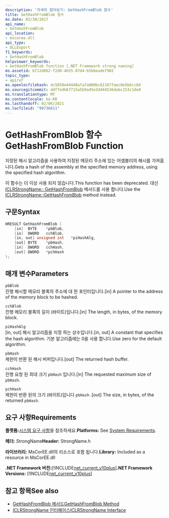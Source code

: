 ```yaml
---
description: '자세히 알아보기: GetHashFromBlob 함수'
title: GetHashFromBlob 함수
ms.date: 03/30/2017
api_name:
- GetHashFromBlob
api_location:
- mscoree.dll
api_type:
- DLLExport
f1_keywords:
- GetHashFromBlob
helpviewer_keywords:
- GetHashFromBlob function [.NET Framework strong naming]
ms.assetid: b712d862-f2d0-4b55-87d4-65bbeadef982
topic_type:
- apiref
ms.openlocfilehash: dc5039e44440afa7a000bc61167faec0e5b6cc84
ms.sourcegitcommit: ddf7edb67715a5b9a45e3dd44536dabc153c1de0
ms.translationtype: MT
ms.contentlocale: ko-KR
ms.lasthandoff: 02/06/2021
ms.locfileid: "99736611"
---
```

# <a name="gethashfromblob-function"></a><span data-ttu-id="bb110-103">GetHashFromBlob 함수</span><span class="sxs-lookup"><span data-stu-id="bb110-103">GetHashFromBlob Function</span></span>

<span data-ttu-id="bb110-104">지정된 해시 알고리즘을 사용하여 지정된 메모리 주소에 있는 어셈블리의 해시를 가져옵니다.</span><span class="sxs-lookup"><span data-stu-id="bb110-104">Gets a hash of the assembly at the specified memory address, using the specified hash algorithm.</span></span>

<span data-ttu-id="bb110-105">이 함수는 더 이상 사용 되지 않습니다.</span><span class="sxs-lookup"><span data-stu-id="bb110-105">This function has been deprecated.</span></span> <span data-ttu-id="bb110-106">대신 [ICLRStrongName:: GetHashFromBlob](../hosting/iclrstrongname-gethashfromblob-method.md) 메서드를 사용 합니다.</span><span class="sxs-lookup"><span data-stu-id="bb110-106">Use the [ICLRStrongName::GetHashFromBlob](../hosting/iclrstrongname-gethashfromblob-method.md) method instead.</span></span>

## <a name="syntax"></a><span data-ttu-id="bb110-107">구문</span><span class="sxs-lookup"><span data-stu-id="bb110-107">Syntax</span></span>

```cpp
HRESULT GetHashFromBlob (
    [in]  BYTE    *pbBlob,
    [in]  DWORD   cchBlob,
    [in, out] unsigned int   *piHashAlg,
    [out] BYTE    *pbHash,
    [in]  DWORD   cchHash,
    [out] DWORD   *pchHash
);
```

## <a name="parameters"></a><span data-ttu-id="bb110-108">매개 변수</span><span class="sxs-lookup"><span data-stu-id="bb110-108">Parameters</span></span>

`pbBlob`\
<span data-ttu-id="bb110-109">진행 해시할 메모리 블록의 주소에 대 한 포인터입니다.</span><span class="sxs-lookup"><span data-stu-id="bb110-109">[in] A pointer to the address of the memory block to be hashed.</span></span>

`cchBlob`\
<span data-ttu-id="bb110-110">진행 메모리 블록의 길이 (바이트)입니다.</span><span class="sxs-lookup"><span data-stu-id="bb110-110">[in] The length, in bytes, of the memory block.</span></span>

`piHashAlg`\
<span data-ttu-id="bb110-111">[in, out] 해시 알고리즘을 지정 하는 상수입니다.</span><span class="sxs-lookup"><span data-stu-id="bb110-111">[in, out] A constant that specifies the hash algorithm.</span></span> <span data-ttu-id="bb110-112">기본 알고리즘에는 0을 사용 합니다.</span><span class="sxs-lookup"><span data-stu-id="bb110-112">Use zero for the default algorithm.</span></span>

`pbHash`\
<span data-ttu-id="bb110-113">제한이 반환 된 해시 버퍼입니다.</span><span class="sxs-lookup"><span data-stu-id="bb110-113">[out] The returned hash buffer.</span></span>

`cchHash`\
<span data-ttu-id="bb110-114">진행 요청 된 최대 크기 `pbHash` 입니다.</span><span class="sxs-lookup"><span data-stu-id="bb110-114">[in] The requested maximum size of `pbHash`.</span></span>

`pchHash`\
<span data-ttu-id="bb110-115">제한이 반환 된의 크기 (바이트)입니다 `pbHash` .</span><span class="sxs-lookup"><span data-stu-id="bb110-115">[out] The size, in bytes, of the returned `pbHash`.</span></span>

## <a name="requirements"></a><span data-ttu-id="bb110-116">요구 사항</span><span class="sxs-lookup"><span data-stu-id="bb110-116">Requirements</span></span>

<span data-ttu-id="bb110-117">**플랫폼:**[시스템 요구 사항](../../get-started/system-requirements.md)을 참조하세요.</span><span class="sxs-lookup"><span data-stu-id="bb110-117">**Platforms:** See [System Requirements](../../get-started/system-requirements.md).</span></span>

<span data-ttu-id="bb110-118">**헤더:** StrongName</span><span class="sxs-lookup"><span data-stu-id="bb110-118">**Header:** StrongName.h</span></span>

<span data-ttu-id="bb110-119">**라이브러리:** MsCorEE.dll의 리소스로 포함 됩니다.</span><span class="sxs-lookup"><span data-stu-id="bb110-119">**Library:** Included as a resource in MsCorEE.dll</span></span>

<span data-ttu-id="bb110-120">**.NET Framework 버전:**[!INCLUDE[net_current_v10plus](../../../../includes/net-current-v10plus-md.md)]</span><span class="sxs-lookup"><span data-stu-id="bb110-120">**.NET Framework Versions:** [!INCLUDE[net_current_v10plus](../../../../includes/net-current-v10plus-md.md)]</span></span>

## <a name="see-also"></a><span data-ttu-id="bb110-121">참고 항목</span><span class="sxs-lookup"><span data-stu-id="bb110-121">See also</span></span>

- [<span data-ttu-id="bb110-122">GetHashFromBlob 메서드</span><span class="sxs-lookup"><span data-stu-id="bb110-122">GetHashFromBlob Method</span></span>](../hosting/iclrstrongname-gethashfromblob-method.md)
- [<span data-ttu-id="bb110-123">ICLRStrongName 인터페이스</span><span class="sxs-lookup"><span data-stu-id="bb110-123">ICLRStrongName Interface</span></span>](../hosting/iclrstrongname-interface.md)
